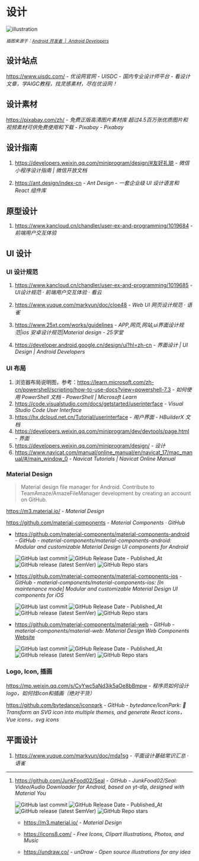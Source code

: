 # 设计

![illustration](https://developer.android.google.cn/static/images/design/ui/mobile/system-bars-hero.png)

<small>*插图来源于：[Android 开发者  |  Android Developers](https://developer.android.google.cn/design/ui/mobile/guides/foundations/system-bars?hl=zh-cn)*</small>

## 设计站点

https://www.uisdc.com/ - *优设网官网 - UISDC - 国内专业设计师平台 - 看设计文章，学AIGC教程，找灵感素材，尽在优设网！*

## 设计素材

https://pixabay.com/zh/ - *免费正版高清图片素材库 超过4.5百万张优质图片和视频素材可供免费使用和下载 - Pixabay - Pixabay*

## 设计指南

1. https://developers.weixin.qq.com/miniprogram/design/#友好礼貌 - *微信小程序设计指南 | 微信开放文档*

2. https://ant.design/index-cn - *Ant Design - 一套企业级 UI 设计语言和 React 组件库*

## 原型设计

1. https://www.kancloud.cn/chandler/user-ex-and-programming/1019684 - *前端用户交互体验*

## UI 设计

### UI 设计规范

1. https://www.kancloud.cn/chandler/user-ex-and-programming/1019685 - *UI设计规范 · 前端用户交互体验 · 看云*

2. https://www.yuque.com/markyun/doc/cloe48 - *Web UI 网页设计规范 · 语雀*

3. https://www.25xt.com/works/guidelines - *APP,网页,网站,ui界面设计规范|ios 安卓设计规范|Material design - 25学堂*

4. https://developer.android.google.cn/design/ui?hl=zh-cn - *界面设计 | UI Design
| Android Developers*

### UI 布局

1. 浏览器布局说明图，参考：https://learn.microsoft.com/zh-cn/powershell/scripting/how-to-use-docs?view=powershell-7.3 - *如何使用 PowerShell 文档 - PowerShell | Microsoft Learn*
2. https://code.visualstudio.com/docs/getstarted/userinterface - *Visual Studio Code User Interface*
3. https://hx.dcloud.net.cn/Tutorial/userinterface - *用户界面 - HBuilderX 文档*
4. https://developers.weixin.qq.com/miniprogram/dev/devtools/page.html - *界面*
5. https://developers.weixin.qq.com/miniprogram/design/ - *设计*
6. https://www.navicat.com/manual/online_manual/en/navicat_17/mac_manual/#/main_window_0 - *Navicat Tutorials | Navicat Online Manual*

### Material Design

> Material design file manager for Android. Contribute to TeamAmaze/AmazeFileManager development by creating an account on GitHub.

https://m3.material.io/ - *Material Design*

https://github.com/material-components - *Material Components · GitHub*

- https://github.com/material-components/material-components-android - *GitHub - material-components/material-components-android: Modular and customizable Material Design UI components for Android*

    ![GitHub last commit](https://img.shields.io/github/last-commit/material-components/material-components-android?logo=github&color=blue)
    ![GitHub Release Date - Published_At](https://img.shields.io/github/release-date/material-components/material-components-android?display_date=published_at&logo=github)
    ![GitHub release (latest SemVer)](https://img.shields.io/github/v/release/material-components/material-components-android?logo=github)
    ![GitHub Repo stars](https://img.shields.io/github/stars/material-components/material-components-android?style=social)

- https://github.com/material-components/material-components-ios - *GitHub - material-components/material-components-ios: [In maintenance mode] Modular and customizable Material Design UI components for iOS*

    ![GitHub last commit](https://img.shields.io/github/last-commit/material-components/material-components-ios?logo=github&color=blue)
    ![GitHub Release Date - Published_At](https://img.shields.io/github/release-date/material-components/material-components-ios?display_date=published_at&logo=github)
    ![GitHub release (latest SemVer)](https://img.shields.io/github/v/release/material-components/material-components-ios?logo=github)
    ![GitHub Repo stars](https://img.shields.io/github/stars/material-components/material-components-ios?style=social)

- https://github.com/material-components/material-web - *GitHub - material-components/material-web: Material Design Web Components* [Website](https://github.com/material-components/material-web)

    ![GitHub last commit](https://img.shields.io/github/last-commit/material-components/material-web?logo=github&color=blue)
    ![GitHub Release Date - Published_At](https://img.shields.io/github/release-date/material-components/material-web?display_date=published_at&logo=github)
    ![GitHub release (latest SemVer)](https://img.shields.io/github/v/release/material-components/material-web?logo=github)
    ![GitHub Repo stars](https://img.shields.io/github/stars/material-components/material-web?style=social)

### Logo, Icon, 插画

https://mp.weixin.qq.com/s/CyYwc5aNd3ik5aOe8bBmpw - *程序员如何设计logo，如何找Icon和插画（绝对干货）*

https://github.com/bytedance/iconpark - *GitHub - bytedance/IconPark: 🍎Transform an SVG icon into multiple themes, and generate React icons，Vue icons，svg icons*

## 平面设计

1. https://www.yuque.com/markyun/doc/mda1sg - *平面设计基础常识汇总 · 语雀*

---

1. https://github.com/JunkFood02/Seal - *GitHub - JunkFood02/Seal: Video/Audio Downloader for Android, based on yt-dlp, designed with Material You*

    ![GitHub last commit](https://img.shields.io/github/last-commit/JunkFood02/Seal?color=blue&logo=github)
    ![GitHub Release Date - Published_At](https://img.shields.io/github/release-date/JunkFood02/Seal?display_date=published_at&logo=github)
    ![GitHub release (latest SemVer)](https://img.shields.io/github/v/release/JunkFood02/Seal?logo=github)
    ![GitHub Repo stars](https://img.shields.io/github/stars/JunkFood02/Seal?style=social)

    - https://m3.material.io/ - *Material Design*

    - https://icons8.com/ - *Free Icons, Clipart Illustrations, Photos, and Music*

    - https://undraw.co/ - *unDraw - Open source illustrations for any idea*
